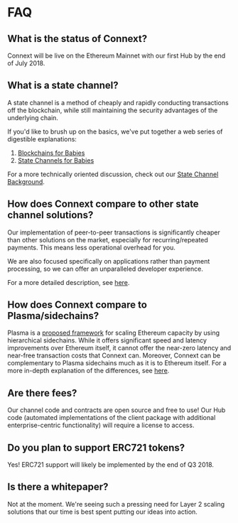 # FAQ

## What is the status of Connext?

Connext will be live on the Ethereum Mainnet with our first Hub by the end of July 2018.

## What is a state channel?

A state channel is a method of cheaply and rapidly conducting transactions off the blockchain, while still maintaining the security advantages of the underlying chain. 

If you'd like to brush up on the basics, we've put together a web series of digestible explanations:

1. [Blockchains for Babies](https://medium.com/connext/blockchains-for-babies-14e3b0bf3c36)
2. [State Channels for Babies](https://medium.com/connext/state-channels-for-babies-c39a8001d9af)

For a more technically oriented discussion, check out our [State Channel Background](../background-on-state-channels.md). 

## How does Connext compare to other state channel solutions?

Our implementation of peer-to-peer transactions is significantly cheaper than other solutions on the market, especially for recurring/repeated payments. This means less operational overhead for you.

We are also focused specifically on applications rather than payment processing, so we can offer an unparalleled developer experience.

For a more detailed description, see [here](../background-on-state-channels.md#what-makes-connexts-implementation-different-from-other-state-channels).

## How does Connext compare to Plasma/sidechains?

Plasma is a [proposed framework](http://plasma.io/) for scaling Ethereum capacity by using hierarchical sidechains. While it offers significant speed and latency improvements over Ethereum itself, it cannot offer the near-zero latency and near-free transaction costs that Connext can. Moreover, Connext can be complementary to Plasma sidechains much as it is to Ethereum itself. For a more in-depth explanation of the differences, see [here](../background-on-state-channels.md#state-channels-vs-plasma).

## Are there fees?

Our channel code and contracts are open source and free to use! Our Hub code \(automated implementations of the client package with additional enterprise-centric functionality\) will require a license to access.

## Do you plan to support ERC721 tokens?

Yes! ERC721 support will likely be implemented by the end of Q3 2018.

## Is there a whitepaper?

Not at the moment. We're seeing such a pressing need for Layer 2 scaling solutions that our time is best spent putting our ideas into action.


